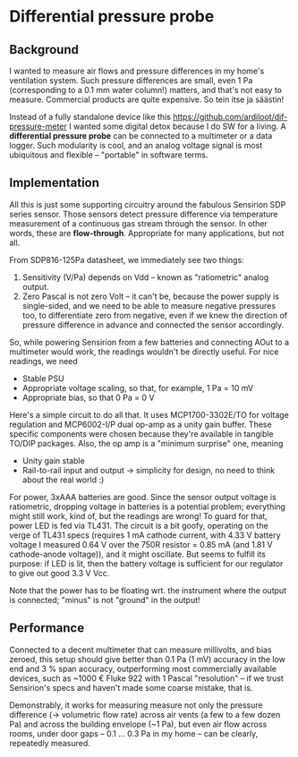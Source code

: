 # Differential pressure probe

## Background

I wanted to measure air flows and pressure differences in my home's ventilation system. Such pressure differences are small, even 1 Pa (corresponding to a 0.1 mm water column!) matters, and that's not easy to measure. Commercial products are quite expensive. So tein itse ja säästin!

Instead of a fully standalone device like this https://github.com/ardiloot/dif-pressure-meter I wanted some digital detox because I do SW for a living. A **differential pressure probe** can be connected to a multimeter or a data logger. Such modularity is cool, and an analog voltage signal is most ubiquitous and flexible – "portable" in software terms.

## Implementation

All this is just some supporting circuitry around the fabulous Sensirion SDP series sensor. Those sensors detect pressure difference via temperature measurement of a continuous gas stream through the sensor. In other words, these are **flow-through**. Appropriate for many applications, but not all.

From SDP816-125Pa datasheet, we immediately see two things:
1. Sensitivity (V/Pa) depends on Vdd – known as "ratiometric" analog output.
2. Zero Pascal is not zero Volt – it can't be, because the power supply is single-sided, and we need to be able to measure negative pressures too, to differentiate zero from negative, even if we knew the direction of pressure difference in advance and connected the sensor accordingly.

So, while powering Sensirion from a few batteries and connecting AOut to a multimeter would work, the readings wouldn't be directly useful. For nice readings, we need
* Stable PSU
* Appropriate voltage scaling, so that, for example, 1 Pa = 10 mV
* Appropriate bias, so that 0 Pa = 0 V

Here's a simple circuit to do all that. It uses MCP1700-3302E/TO for voltage regulation and MCP6002-I/P dual op-amp as a unity gain buffer. These specific components were chosen because they're available in tangible TO/DIP packages. Also, the op amp is a "minimum surprise" one, meaning
* Unity gain stable
* Rail-to-rail input and output
→ simplicity for design, no need to think about the real world :) 

For power, 3xAAA batteries are good. Since the sensor output voltage is ratiometric, dropping voltage in batteries is a potential problem; everything might still work, kind of, but the readings are wrong! To guard for that, power LED is fed via TL431. The circuit is a bit goofy, operating on the verge of TL431 specs (requires 1 mA cathode current, with 4.33 V battery voltage I measured 0.64 V over the 750R resistor = 0.85 mA (and 1.81 V cathode-anode voltage)), and it might oscillate. But seems to fulfill its purpose: if LED is lit, then the battery voltage is sufficient for our regulator to give out good 3.3 V Vcc.

Note that the power has to be floating wrt. the instrument where the output is connected; "minus" is not "ground" in the output!

## Performance

Connected to a decent multimeter that can measure millivolts, and bias zeroed, this setup should give better than 0.1 Pa (1 mV) accuracy in the low end and 3 % span accuracy, outperforming most commercially available devices, such as ~1000 € Fluke 922 with 1 Pascal "resolution" – if we trust Sensirion's specs and haven't made some coarse mistake, that is.

Demonstrably, it works for measuring measure not only the pressure difference (→ volumetric flow rate) across air vents (a few to a few dozen Pa) and across the building envelope (~1 Pa), but even air flow across rooms, under door gaps – 0.1 … 0.3 Pa in my home – can be clearly, repeatedly measured.

